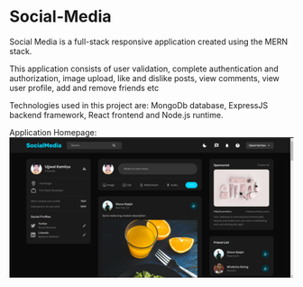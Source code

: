 # Social-Media
Social Media is a full-stack responsive application created using the MERN stack.

This application consists of user validation, complete authentication and authorization, image upload, like and dislike posts, view comments, view user profile, add and remove friends etc

Technologies used in this project are:
MongoDb database, ExpressJS backend framework, React frontend and Node.js runtime.

Application Homepage:
![Alt text](./client/public/Screenshot%20(322).png)